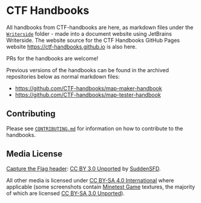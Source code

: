 # CTF Handbooks
All handbooks from CTF-handbooks are here, as markdown files under the [`Writerside`](./Writerside) folder - made into a document website using JetBrains Writerside.
The website source for the CTF Handbooks GitHub Pages website https://ctf-handbooks.github.io is also here.

PRs for the handbooks are welcome!

Previous versions of the handbooks can be found in the archived repositories below as normal markdown files:
* https://github.com/CTF-handbooks/map-maker-handbook
* https://github.com/CTF-handbooks/map-tester-handbook

## Contributing
Please see [`CONTRIBUTING.md`](./CONTRIBUTING.md) for information on how to contribute to the handbooks.

## Media License
[Capture the Flag header](images/header.png): [CC BY 3.0 Unported](https://creativecommons.org/licenses/by/3.0/) by [SuddenSFD](https://github.com/SuddenSFD).

All other media is licensed under [CC BY-SA 4.0 International](https://creativecommons.org/licenses/by-sa/4.0/) where applicable (some screenshots contain [Minetest Game](https://github.com/minetest/minetest_game) textures, the majority of which are licensed [CC BY-SA 3.0 Unported](https://creativecommons.org/licenses/by-sa/3.0/)).
